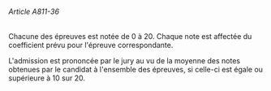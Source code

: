 ###### Article A811-36

Chacune des épreuves est notée de 0 à 20. Chaque note est affectée du coefficient prévu pour l'épreuve correspondante.

L'admission est prononcée par le jury au vu de la moyenne des notes obtenues par le candidat à l'ensemble des épreuves, si celle-ci est égale ou supérieure à 10 sur 20.

